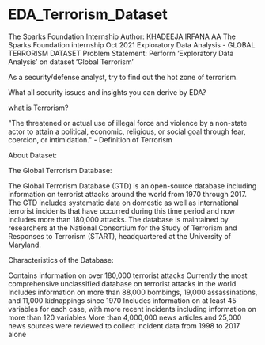 # EDA_Terrorism_Dataset
The Sparks Foundation Internship
Author: KHADEEJA IRFANA AA
The Sparks Foundation internship Oct 2021
Exploratory Data Analysis - GLOBAL TERRORISM DATASET
Problem Statement: Perform ‘Exploratory Data Analysis’ on dataset ‘Global Terrorism’

As a security/defense analyst, try to find out the hot zone of terrorism.

What all security issues and insights you can derive by EDA?

what is Terrorism?

"The threatened or actual use of illegal force and violence by a non-state actor to attain a political, economic, religious, or social goal through fear, coercion, or intimidation." - Definition of Terrorism

About Dataset:

The Global Terrorism Database:

The Global Terrorism Database (GTD) is an open-source database including information on terrorist attacks around the world from 1970 through 2017. The GTD includes systematic data on domestic as well as international terrorist incidents that have occurred during this time period and now includes more than 180,000 attacks. The database is maintained by researchers at the National Consortium for the Study of Terrorism and Responses to Terrorism (START), headquartered at the University of Maryland.

Characteristics of the Database:

Contains information on over 180,000 terrorist attacks Currently the most comprehensive unclassified database on terrorist attacks in the world Includes information on more than 88,000 bombings, 19,000 assassinations, and 11,000 kidnappings since 1970 Includes information on at least 45 variables for each case, with more recent incidents including information on more than 120 variables More than 4,000,000 news articles and 25,000 news sources were reviewed to collect incident data from 1998 to 2017 alone

